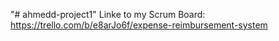 "# ahmedd-project1" 
Linke to my Scrum Board: https://trello.com/b/e8arJo6f/expense-reimbursement-system
